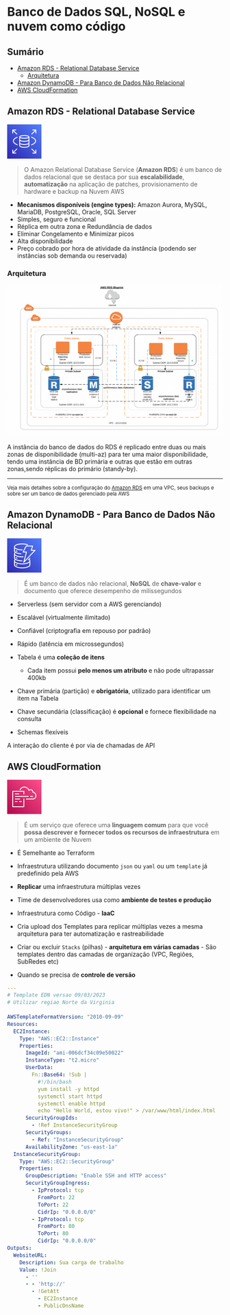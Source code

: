 <h1> Banco de Dados SQL, NoSQL e nuvem como código </h1>

<h2> Sumário </h2>

- [Amazon RDS - Relational Database Service](#amazon-rds---relational-database-service)
  - [Arquitetura](#arquitetura)
- [Amazon DynamoDB - Para Banco de Dados Não Relacional](#amazon-dynamodb---para-banco-de-dados-não-relacional)
- [AWS CloudFormation](#aws-cloudformation)

## Amazon RDS - Relational Database Service

![Amazon RDS](images/svg/database/rds.svg)

> O Amazon Relational Database Service (**Amazon RDS**) é um banco de dados relacional que se destaca  por sua **escalabilidade**, **automatização** na aplicação de patches, provisionamento de hardware e backup na Nuvem AWS

- **Mecanismos disponíveis (engine types):** Amazon Aurora, MySQL, MariaDB, PostgreSQL, Oracle, SQL Server
- Simples, seguro e funcional
- Réplica em outra zona e Redundância de dados
- Eliminar Congelamento e Minimizar picos
- Alta disponibilidade
- Preço cobrado por hora de atividade da instância (podendo ser instâncias sob demanda ou reservada)

### Arquitetura

![Arquitetura de VPC](images/aws-rds.png)

A instância do banco de dados do RDS é replicado entre duas ou mais zonas de disponibilidade (multi-az) para ter uma maior disponibilidade, tendo uma instância de BD primária e outras que estão em outras zonas,sendo réplicas do primário (standy-by).

---

<small>

Veja mais detalhes sobre a configuração do [Amazon RDS](./extra/rds.md) em uma VPC, seus backups e sobre ser um banco de dados gerenciado pela AWS

</small>

## Amazon DynamoDB - Para Banco de Dados Não Relacional

![Amazon DynamoDB](images/svg/database/dynamodb.svg)

> É um banco de dados não relacional, **NoSQL** de **chave-valor** e documento que oferece desempenho de milissegundos

- Serverless (sem servidor com a AWS gerenciando)
- Escalável (virtualmente ilimitado)
- Confiável (criptografia em repouso por padrão)
- Rápido (latência em microssegundos)

- Tabela é uma **coleção de itens**
  - Cada item possui **pelo menos um atributo** e não pode ultrapassar 400kb
- Chave primária (partição) e **obrigatória**, utilizado para identificar um item na Tabela
- Chave secundária (classificação) é **opcional** e fornece flexibilidade na consulta
- Schemas flexíveis

A interação do cliente é por via de chamadas de API

## AWS CloudFormation

![Cloud Formation](images/svg/management_governance/cloudformation.svg)

> É um serviço que oferece uma **linguagem comum** para que você **possa descrever e fornecer todos os recursos de infraestrutura** em um ambiente de Nuvem

- É Semelhante ao Terraform
- Infraestrutura utilizando documento `json` ou `yaml` ou um `template` já predefinido pela AWS

- **Replicar** uma infraestrutura múltiplas vezes
- Time de desenvolvedores usa como **ambiente de testes e produção**
- Infraestrutura como Código - **IaaC**
- Cria upload dos Templates para replicar múltiplas vezes a mesma arquitetura para ter automatização e rastreabilidade
- Criar ou excluir `Stacks` (pilhas) - **arquitetura em várias camadas** - São templates dentro das camadas de organização (VPC, Regiões, SubRedes etc)
- Quando se precisa de **controle de versão**

```yaml
---
# Template EDN versao 09/03/2023
# Utilizar regiao Norte da Virginia

AWSTemplateFormatVersion: "2010-09-09"
Resources:
  EC2Instance:
    Type: "AWS::EC2::Instance"
    Properties:
      ImageId: "ami-006dcf34c09e50022"
      InstanceType: "t2.micro"
      UserData:
        Fn::Base64: !Sub |
          #!/bin/bash
          yum install -y httpd
          systemctl start httpd
          systemctl enable httpd
          echo "Hello World, estou vivo!" > /var/www/html/index.html
      SecurityGroupIds:
        - !Ref InstanceSecurityGroup
      SecurityGroups:
        - Ref: "InstanceSecurityGroup"
      AvailabilityZone: "us-east-1a"
  InstanceSecurityGroup:
    Type: "AWS::EC2::SecurityGroup"
    Properties:
      GroupDescription: "Enable SSH and HTTP access"
      SecurityGroupIngress:
        - IpProtocol: tcp
          FromPort: 22
          ToPort: 22
          CidrIp: "0.0.0.0/0"
        - IpProtocol: tcp
          FromPort: 80
          ToPort: 80
          CidrIp: "0.0.0.0/0"
Outputs:
  WebsiteURL:
    Description: Sua carga de trabalho
    Value: !Join
      - ''
      - - 'http://'
        - !GetAtt
          - EC2Instance
          - PublicDnsName
```
